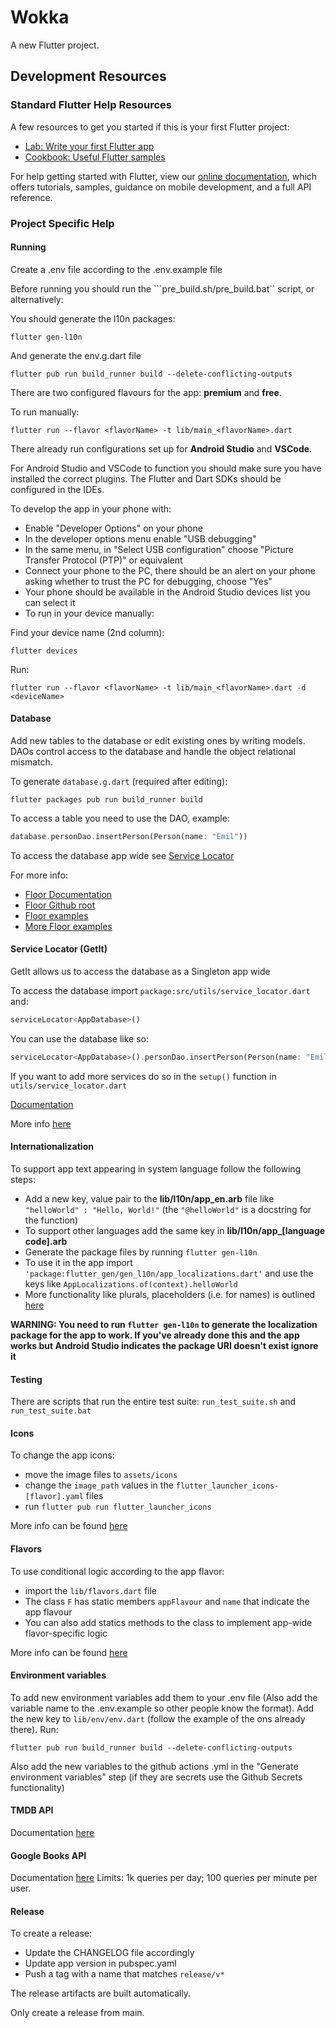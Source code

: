 # Wokka

A new Flutter project.

## Development Resources

### Standard Flutter Help Resources

A few resources to get you started if this is your first Flutter project:

- [Lab: Write your first Flutter app](https://flutter.dev/docs/get-started/codelab)
- [Cookbook: Useful Flutter samples](https://flutter.dev/docs/cookbook)

For help getting started with Flutter, view our
[online documentation](https://flutter.dev/docs), which offers tutorials, samples, guidance on
mobile development, and a full API reference.

### Project Specific Help

#### Running

Create a .env file according to the .env.example file 

Before running you should run the ```pre_build.sh/pre_build.bat`` script, or alternatively:

You should generate the l10n packages:

```shell
flutter gen-l10n
```

And generate the env.g.dart file

```shell
flutter pub run build_runner build --delete-conflicting-outputs
```

There are two configured flavours for the app: __premium__ and __free__.

To run manually:

```shell
flutter run --flavor <flavorName> -t lib/main_<flavorName>.dart
```

There already run configurations set up for __Android Studio__ and __VSCode__.

For Android Studio and VSCode to function you should make sure you have installed the correct plugins. The Flutter and Dart SDKs should be configured in the IDEs.

To develop the app in your phone with:
- Enable "Developer Options" on your phone
- In the developer options menu enable "USB debugging"
- In the same menu, in "Select USB configuration" choose "Picture Transfer Protocol (PTP)" or equivalent
- Connect your phone to the PC, there should be an alert on your phone asking whether to trust the PC for debugging, choose "Yes"
- Your phone should be available in the Android Studio devices list you can select it
- To run in your device manually:

Find your device name (2nd column):

```shell
flutter devices
```

Run:

```shell
flutter run --flavor <flavorName> -t lib/main_<flavorName>.dart -d <deviceName>
```

#### Database

Add new tables to the database or edit existing ones by writing models.
DAOs control access to the database and handle the object relational mismatch.

To generate ```database.g.dart``` (required after editing):

```shell
flutter packages pub run build_runner build
```

To access a table you need to use the DAO, example:

```dart
database.personDao.insertPerson(Person(name: "Emil"))
```

To access the database app wide see [Service Locator](#service-locator-getit)

For more info:
- [Floor Documentation](https://pub.dev/documentation/floor/latest/index.html)
- [Floor Github root](https://github.com/pinchbv/floor)
- [Floor examples](https://github.com/pinchbv/floor/tree/develop/example/lib)
- [More Floor examples](https://github.com/pinchbv/floor/tree/develop/floor/test/integration)

#### Service Locator (GetIt)

GetIt allows us to access the database as a Singleton app wide

To access the database import ```package:src/utils/service_locator.dart``` and:

```dart
serviceLocator<AppDatabase>()
```

You can use the database like so:

```dart
serviceLocator<AppDatabase>().personDao.insertPerson(Person(name: "Emil"))
```

If you want to add more services do so in the ```setup()``` function in ```utils/service_locator.dart```

[Documentation](https://pub.dev/documentation/get_it/latest/)

More info [here](https://pub.dev/packages/get_it)

#### Internationalization

To support app text appearing in system language follow the following steps:

- Add a new key, value pair to the __lib/l10n/app_en.arb__ file
  like ```"helloWorld" : "Hello, World!"``` (the ```"@helloWorld"``` is a docstring for the
  function)
- To support other languages add the same key in **lib/l10n/app_[language code].arb**
- Generate the package files by running ```flutter gen-l10n```
- To use it in the app import ```'package:flutter_gen/gen_l10n/app_localizations.dart'``` and use
  the keys like ```AppLocalizations.of(context).helloWorld```
- More functionality like plurals, placeholders (i.e. for names) is
  outlined [here](https://docs.flutter.dev/development/accessibility-and-localization/internationalization)

**WARNING: You need to run ```flutter gen-l10n``` to generate the localization package for the app
to work. If you've already done this and the app works but Android Studio indicates the package URI
doesn't exist ignore it**

#### Testing

There are scripts that run the entire test suite: ```run_test_suite.sh```
and ```run_test_suite.bat```

#### Icons

To change the app icons:

- move the image files to ```assets/icons```
- change the ```image_path``` values in the ```flutter_launcher_icons-[flavor].yaml``` files
- run ```flutter pub run flutter_launcher_icons```

More info can be found [here](https://pub.dev/packages/flutter_launcher_icons)

#### Flavors

To use conditional logic according to the app flavor:

- import the ```lib/flavors.dart``` file
- The class ```F``` has static members ```appFlavour``` and ```name``` that indicate the app flavour
- You can also add statics methods to the class to implement app-wide flavor-specific logic

More info can be found [here](https://pub.dev/packages/flutter_flavorizr)

#### Environment variables

To add new environment variables add them to your .env file (Also add the variable name to the .env.example so other people know the format).
Add the new key to ```lib/env/env.dart``` (follow the example of the ons already there).
Run:

```shell
flutter pub run build_runner build --delete-conflicting-outputs
```

Also add the new variables to the github actions .yml in the "Generate environment variables" step (if they are secrets use the Github Secrets functionality)

#### TMDB API

Documentation [here](https://developers.themoviedb.org/3/getting-started)

#### Google Books API

Documentation [here](https://developers.google.com/books/docs/viewer/developers_guide?hl=en)
Limits: 1k queries per day; 100 queries per minute per user.

#### Release

To create a release:

- Update the CHANGELOG file accordingly
- Update app version in pubspec.yaml
- Push a tag with a name that matches ```release/v*```

The release artifacts are built automatically.

Only create a release from main.
